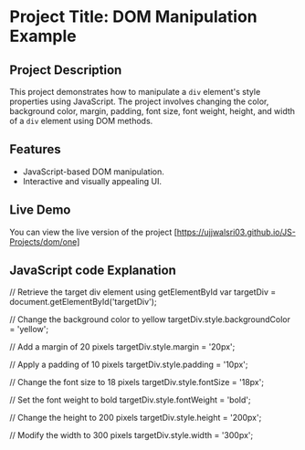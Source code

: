 # Project Title: DOM Manipulation Example

## Project Description
This project demonstrates how to manipulate a `div` element's style properties using JavaScript. The project involves changing the color, background color, margin, padding, font size, font weight, height, and width of a `div` element using DOM methods.

## Features
- JavaScript-based DOM manipulation.
- Interactive and visually appealing UI.

## Live Demo
You can view the live version of the project [https://ujjwalsri03.github.io/JS-Projects/dom/one]



## JavaScript code Explanation

// Retrieve the target div element using getElementById
var targetDiv = document.getElementById('targetDiv');

// Change the background color to yellow
targetDiv.style.backgroundColor = 'yellow';

// Add a margin of 20 pixels
targetDiv.style.margin = '20px';

// Apply a padding of 10 pixels
targetDiv.style.padding = '10px';

// Change the font size to 18 pixels
targetDiv.style.fontSize = '18px';

// Set the font weight to bold
targetDiv.style.fontWeight = 'bold';

// Change the height to 200 pixels
targetDiv.style.height = '200px';

// Modify the width to 300 pixels
targetDiv.style.width = '300px';





